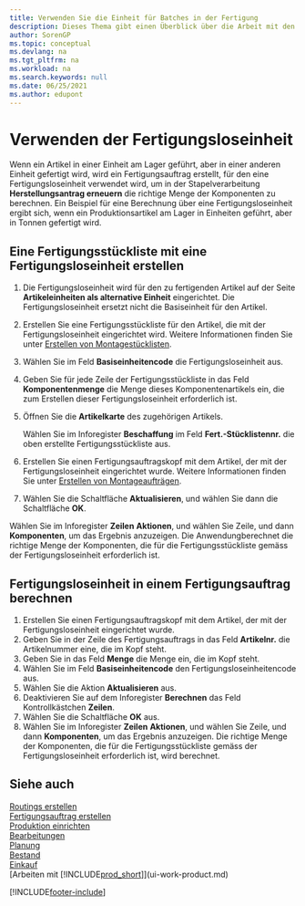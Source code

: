 ```yaml
---
title: Verwenden Sie die Einheit für Batches in der Fertigung
description: Dieses Thema gibt einen Überblick über die Arbeit mit den Einheiten von Manufacturing Batches in Business Central.
author: SorenGP
ms.topic: conceptual
ms.devlang: na
ms.tgt_pltfrm: na
ms.workload: na
ms.search.keywords: null
ms.date: 06/25/2021
ms.author: edupont
---
```

# <a name="work-with-manufacturing-batch-units-of-measure" />Verwenden der Fertigungsloseinheit
Wenn ein Artikel in einer Einheit am Lager geführt, aber in einer anderen Einheit gefertigt wird, wird ein Fertigungsauftrag erstellt, für den eine Fertigungsloseinheit verwendet wird, um in der Stapelverarbeitung **Herstellungsantrag erneuern** die richtige Menge der Komponenten zu berechnen. Ein Beispiel für eine Berechnung über eine Fertigungsloseinheit ergibt sich, wenn ein Produktionsartikel am Lager in Einheiten geführt, aber in Tonnen gefertigt wird.  

## <a name="to-create-a-production-bom-using-a-batch-unit-of-measure" />Eine Fertigungsstückliste mit eine Fertigungsloseinheit erstellen
1.  Die Fertigungsloseinheit wird für den zu fertigenden Artikel auf der Seite **Artikeleinheiten als alternative Einheit** eingerichtet. Die Fertigungsloseinheit ersetzt nicht die Basiseinheit für den Artikel.  
2.  Erstellen Sie eine Fertigungsstückliste für den Artikel, die mit der Fertigungsloseinheit eingerichtet wird. Weitere Informationen finden Sie unter [Erstellen von Montagestücklisten](production-how-to-create-production-boms.md).  
3.  Wählen Sie im Feld **Basiseinheitencode** die Fertigungsloseinheit aus.  
4.  Geben Sie für jede Zeile der Fertigungsstückliste in das Feld **Komponentenmenge** die Menge dieses Komponentenartikels ein, die zum Erstellen dieser Fertigungsloseinheit erforderlich ist.  
5.  Öffnen Sie die  **Artikelkarte** des zugehörigen Artikels.  

    Wählen Sie im Inforegister **Beschaffung** im Feld **Fert.-Stücklistennr.** die oben erstellte Fertigungsstückliste aus.  
6.  Erstellen Sie einen Fertigungsauftragskopf mit dem Artikel, der mit der Fertigungsloseinheit eingerichtet wurde. Weitere Informationen finden Sie unter [Erstellen von Montageaufträgen](production-how-to-create-production-orders.md).  
7.  Wählen Sie die Schaltfläche **Aktualisieren**, und wählen Sie dann die Schaltfläche **OK**.  

Wählen Sie im Inforegister **Zeilen** **Aktionen**, und wählen Sie Zeile, und dann **Komponenten**, um das Ergebnis anzuzeigen. Die Anwendungberechnet die richtige Menge der Komponenten, die für die Fertigungsstückliste gemäss der Fertigungsloseinheit erforderlich ist.  

## <a name="to-calculate-a-manufacturing-batch-unit-of-measure-on-a-production-order" />Fertigungsloseinheit in einem Fertigungsauftrag berechnen
1.  Erstellen Sie einen Fertigungsauftragskopf mit dem Artikel, der mit der Fertigungsloseinheit eingerichtet wurde.  
2.  Geben Sie in der Zeile des Fertigungsauftrags in das Feld **Artikelnr.** die Artikelnummer eine, die im Kopf steht.  
3.  Geben Sie in das Feld **Menge** die Menge ein, die im Kopf steht.  
4.  Wählen Sie im Feld **Basiseinheitencode** den Fertigungsloseinheitencode aus.  
5.  Wählen Sie die Aktion **Aktualisieren** aus.
6.  Deaktivieren Sie auf dem Inforegister **Berechnen** das Feld Kontrollkästchen **Zeilen**.  
7.  Wählen Sie die Schaltfläche **OK** aus.  
8.  Wählen Sie im Inforegister **Zeilen** **Aktionen**, und wählen Sie Zeile, und dann **Komponenten**, um das Ergebnis anzuzeigen. Die richtige Menge der Komponenten, die für die Fertigungsstückliste gemäss der Fertigungsloseinheit erforderlich ist, wird berechnet.  

## <a name="see-also" />Siehe auch
[Routings erstellen](production-how-to-create-routings.md)  
[Fertigungsauftrag erstellen](production-how-to-create-production-boms.md)     
[Produktion einrichten](production-configure-production-processes.md)  
[Bearbeitungen](production-manage-manufacturing.md)    
[Planung](production-planning.md)   
[Bestand](inventory-manage-inventory.md)  
[Einkauf](purchasing-manage-purchasing.md)  
[Arbeiten mit [!INCLUDE[prod_short](includes/prod_short.md)]](ui-work-product.md)  


[!INCLUDE[footer-include](includes/footer-banner.md)]
